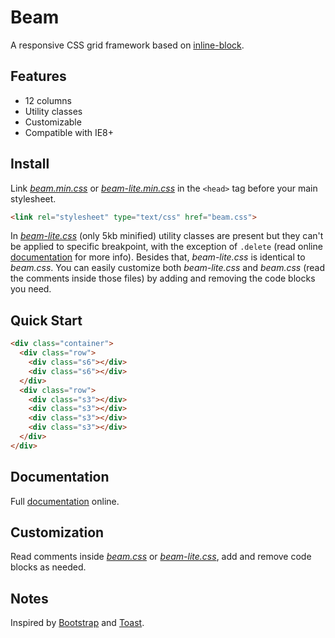 # Beam

A responsive CSS grid framework based on [inline-block](https://www.w3schools.com/css/css_inline-block.asp).

## Features

- 12 columns
- Utility classes
- Customizable
- Compatible with IE8+

## Install

Link [*beam.min.css*](https://cdn.jsdelivr.net/gh/pldg/beam/beam.min.css) or [*beam-lite.min.css*](https://cdn.jsdelivr.net/gh/pldg/beam/beam-lite.min.css) in the `<head>` tag before your main stylesheet.

```html
<link rel="stylesheet" type="text/css" href="beam.css">
```

In [*beam-lite.css*](beam-lite.css) (only 5kb minified) utility classes are present but they can't be applied to specific breakpoint, with the exception of `.delete` (read online [documentation](https://pldg.github.io/beam/#utility-classes) for more info). Besides that, *beam-lite.css* is identical to *beam.css*. You can easily customize both *beam-lite.css* and *beam.css* (read the comments inside those files) by adding and removing the code blocks you need.

## Quick Start

```html
<div class="container">
  <div class="row">
    <div class="s6"></div>
    <div class="s6"></div>
  </div>
  <div class="row">
    <div class="s3"></div>
    <div class="s3"></div>
    <div class="s3"></div>
    <div class="s3"></div>
  </div>
</div>
```

## Documentation

Full [documentation](https://pldg.github.io/beam/) online.

## Customization

Read comments inside [*beam.css*](./beam.css) or [*beam-lite.css*](./beam-lite.css), add and remove code blocks as needed.

## Notes

Inspired by [Bootstrap](https://github.com/twbs/bootstrap) and [Toast](https://github.com/daneden/Toast).
